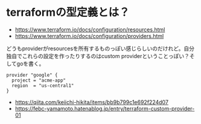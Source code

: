 # terraformの型定義とは？

- https://www.terraform.io/docs/configuration/resources.html
- https://www.terraform.io/docs/configuration/providers.html

どうもproviderがresourcesを所有するものっぽい感じらしいのだけれど。自分独自でこれらの設定を作ったりするのはcustom providerということっぽい？そしてgoを書く。

```
provider "google" {
  project = "acme-app"
  region  = "us-central1"
}
```

- https://qiita.com/keiichi-hikita/items/bb9b799c1e692f224d07
- https://febc-yamamoto.hatenablog.jp/entry/terraform-custom-provider-01
